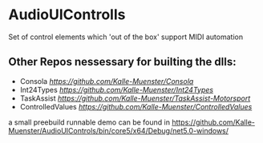 # AudioUIControlls
Set of control elements which 'out of the box' support MIDI automation


## Other Repos nessessary for builting the dlls:

- Consola *https://github.com/Kalle-Muenster/Consola*
- Int24Types *https://github.com/Kalle-Muenster/Int24Types*
- TaskAssist *https://github.com/Kalle-Muenster/TaskAssist-Motorsport*
- ControlledValues *https://github.com/Kalle-Muenster/ControlledValues*


a small preebuild runnable demo can be found in https://github.com/Kalle-Muenster/AudioUIControls/bin/core5/x64/Debug/net5.0-windows/
